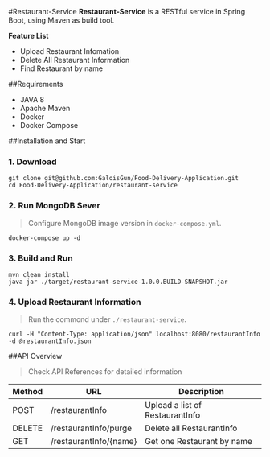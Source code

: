 #Restaurant-Service
**Restaurant-Service** is a RESTful service in Spring Boot, using Maven as build tool.

**Feature List**
- Upload Restaurant Infomation
- Delete All Restaurant Information
- Find Restaurant by name

##Requirements
-   JAVA 8
-   Apache Maven
-   Docker
-   Docker Compose

##Installation and Start
### 1. Download
````
git clone git@github.com:GaloisGun/Food-Delivery-Application.git
cd Food-Delivery-Application/restaurant-service
````

### 2.  Run MongoDB Sever
> Configure MongoDB image version in `docker-compose.yml`.
```
docker-compose up -d
```

### 3.  Build and Run
````
mvn clean install
java jar ./target/restaurant-service-1.0.0.BUILD-SNAPSHOT.jar
````

### 4.  Upload Restaurant Information
>   Run the commond under `./restaurant-service`.
````
curl -H "Content-Type: application/json" localhost:8080/restaurantInfo -d @restaurantInfo.json
````

##API Overview
>   Check API References for detailed information

| Method | URL                   | Description                     | 
|--------|-----------------------|---------------------------------|
|POST    | /restaurantInfo       | Upload a list of RestaurantInfo |
|DELETE  | /restaurantInfo/purge | Delete all RestaurantInfo       |
|GET     | /restaurantInfo/{name}| Get one Restaurant by name      |


